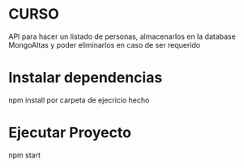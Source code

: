 # CURSO
API  para hacer un listado de personas, almacenarlos en la database MongoAltas y poder eliminarlos en caso de ser requerido 
# Instalar dependencias
npm install por carpeta de ejecricio hecho 
# Ejecutar Proyecto
npm start 
